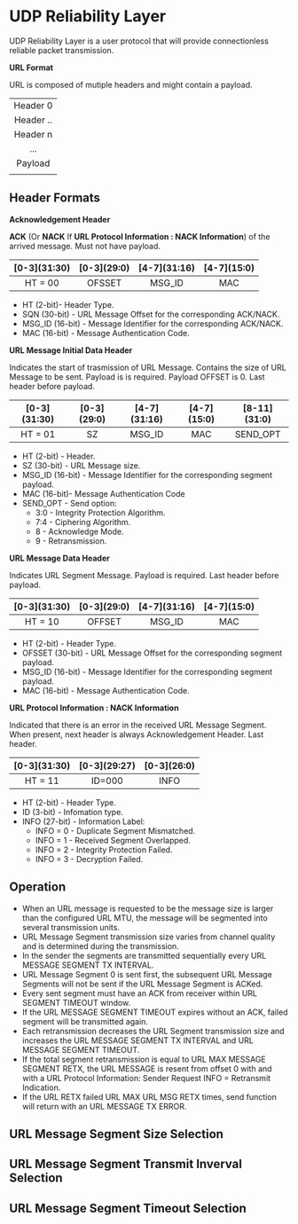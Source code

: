 # UDP Reliability Layer

UDP Reliability Layer is a user protocol that will provide connectionless reliable packet transmission.

**URL Format**

URL is composed of mutiple headers and might contain a payload.

| |
|:--:|
| Header 0 |
| Header .. |
| Header n |
| ... |
| Payload |
| |

## Header Formats

**Acknowledgement Header**

**ACK** (Or **NACK** If **URL Protocol Information : NACK Information**) of the arrived message. Must not have payload.

| \[0-3\](31:30) | \[0-3\](29:0) | \[4-7\](31:16) | \[4-7\](15:0) |
|:--------------:|:-------------:|:--------------:|:-------------:|
| HT = 00        | OFSSET        | MSG_ID         | MAC           |

* HT (2-bit)- Header Type.
* SQN (30-bit) - URL Message Offset for the corresponding ACK/NACK.
* MSG_ID (16-bit) - Message Identifier for the corresponding ACK/NACK.
* MAC (16-bit) - Message Authentication Code.

**URL Message Initial Data Header**

Indicates the start of trasmission of URL Message. Contains the size of URL Message to be sent. Payload is is required. Payload OFFSET is 0. Last header before payload.

| \[0-3\](31:30) | \[0-3\](29:0) | \[4-7\](31:16) | \[4-7\](15:0) | \[8-11\](31:0) |
|:--------------:|:-------------:|:--------------:|:-------------:|:--------------:|
| HT = 01        |  SZ           | MSG_ID         | MAC           | SEND_OPT       |

* HT (2-bit) - Header.
* SZ (30-bit) - URL Message size.
* MSG_ID (16-bit) - Message Identifier for the corresponding segment payload.
* MAC (16-bit)- Message Authentication Code
* SEND_OPT - Send option:
  * 3:0 - Integrity Protection Algorithm.
  * 7:4 - Ciphering Algorithm.
  * 8 - Acknowledge Mode.
  * 9 - Retransmission.

**URL Message Data Header**

Indicates URL Segment Message. Payload is required. Last header before payload.

| \[0-3\](31:30) | \[0-3\](29:0) | \[4-7\](31:16) | \[4-7\](15:0) |
|:--------------:|:-------------:|:--------------:|:-------------:|
| HT = 10        | OFFSET        | MSG_ID         | MAC           |

* HT (2-bit) - Header Type.
* OFSSET (30-bit) - URL Message Offset for the corresponding segment payload.
* MSG_ID (16-bit) - Message Identifier for the corresponding segment payload.
* MAC (16-bit) - Message Authentication Code.

**URL Protocol Information : NACK Information**

Indicated that there is an error in the received URL Message Segment. When present, next header is always Acknowledgement Header. Last header.

| \[0-3\](31:30) | \[0-3\](29:27) | \[0-3\](26:0) |
|:--------------:|:-------------:|:--------------:|
| HT = 11        | ID=000        | INFO           |

* HT (2-bit) - Header Type.
* ID (3-bit) - Infomation type.
* INFO (27-bit) - Information Label:
  * INFO = 0 - Duplicate Segment Mismatched.
  * INFO = 1 - Received Segment Overlapped.
  * INFO = 2 - Integrity Protection Failed.
  * INFO = 3 - Decryption Failed.

## Operation
* When an URL message is requested to be the message size is larger than the configured URL MTU, the message will be segmented into several transmission units.
* URL Message Segment transmission size varies from channel quality and is determined during the transmission.
* In the sender the segments are transmitted sequentially every URL MESSAGE SEGMENT TX INTERVAL.
* URL Message Segment 0 is sent first, the subsequent URL Message Segments will not be sent if the URL Message Segment is ACKed.
* Every sent segment must have an ACK from receiver within URL SEGMENT TIMEOUT window.
* If the URL MESSAGE SEGMENT TIMEOUT expires without an ACK, failed segment will be transmitted again.
* Each retransmission decreases the URL Segment transmission size and increases the URL MESSAGE SEGMENT TX INTERVAL and URL MESSAGE SEGMENT TIMEOUT. 
* If the total segment retransmission is equal to URL MAX MESSAGE SEGMENT RETX, the URL MESSAGE is resent from offset 0 with and with a URL Protocol Information: Sender Request INFO = Retransmit Indication. 
* If the URL RETX failed URL MAX URL MSG RETX times, send function will return with an URL MESSAGE TX ERROR.

## URL Message Segment Size Selection
## URL Message Segment Transmit Inverval Selection
## URL Message Segment Timeout Selection
